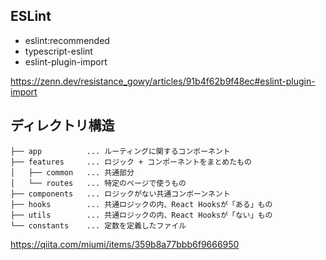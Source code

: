 ## ESLint
- eslint:recommended
- typescript-eslint
- eslint-plugin-import

https://zenn.dev/resistance_gowy/articles/91b4f62b9f48ec#eslint-plugin-import

## ディレクトリ構造
```
├── app          ... ルーティングに関するコンポーネント
├── features     ... ロジック + コンポーネントをまとめたもの
│   ├── common   ... 共通部分
│   └── routes   ... 特定のページで使うもの
├── components   ... ロジックがない共通コンポーンネント
├── hooks        ... 共通ロジックの内、React Hooksが「ある」もの
├── utils        ... 共通ロジックの内、React Hooksが「ない」もの
└── constants    ... 定数を定義したファイル
```
https://qiita.com/miumi/items/359b8a77bbb6f9666950